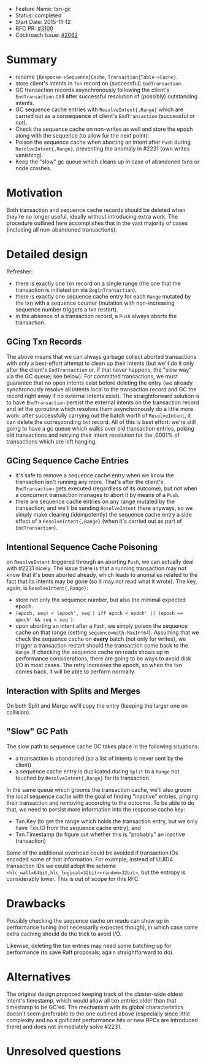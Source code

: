 - Feature Name: txn-gc
- Status: completed
- Start Date: 2015-11-12
- RFC PR: [#3100](https://github.com/weisslj/cockroach/pull/3100)
- Cockroach Issue: [#2062](https://github.com/weisslj/cockroach/issues/2062)

# Summary

* rename `{Response->Sequence}Cache`, `Transaction{Table->Cache}`.
* store client's intents in `Txn` record on (successful) `EndTransaction`.
* GC transaction records asynchronously following the client's `EndTransaction` call after successful resolution of (possibly) outstanding intents.
* GC sequence cache entries with `ResolveIntent{,Range}` which are carried out as a consequence of client's `EndTransaction` (successful or not).
* Check the sequence cache on non-writes as well and store the epoch along with the sequence (to allow for the next point):
* Poison the sequence cache when aborting an intent after `Push` during `ResolveIntent{,Range}`, preventing the anomaly in #2231 (own writes vanishing).
* Keep the "slow" gc queue which cleans up in case of abandoned txns or node crashes.

# Motivation

Both transaction and sequence cache records should be deleted when they're no longer useful, ideally without introducing extra work. The procedure outlined here accomplishes that in the vast majority of cases (including all non-abandoned transactions).

# Detailed design

Refresher:

* there is exactly one txn record on a single range (the one that the
  transaction is initiated on via `BeginTransaction`).
* there is exactly one sequence cache entry for each `Range` mutated by the txn
  with a sequence counter (mutation with non-increasing sequence number triggers
  a txn restart).
* in the absence of a transaction record, a `Push` always aborts the transaction.

## GCing Txn Records

The above means that we can always garbage collect aborted transactions with only a best-effort attempt to clean up their intents (but we'll do it only after the client's `EndTransaction` or, if that never happens, the "slow way" via the GC queue; see below).
For committed transactions, we must guarantee that no open intents exist before deleting the entry (we already synchronously resolve all intents local to the transaction record and GC the record right away if no external intents exist). The straightforward solution is to have `EndTransaction` persist the external intents on the transaction record and let the goroutine which resolves them asynchronously do a little more work: after successfully carrying out the batch worth of `ResolveIntent`, it can delete the corresponding txn record.
All of this is best effort: we're still going to have a gc queue which walks over old transaction entries, poking old transactions and retrying their intent resolution for the .0001% of transactions which are left hanging.

## GCing Sequence Cache Entries

* it's safe to remove a sequence cache entry when we know the transaction isn't running any more. That's after the client's `EndTransaction` gets executed (regardless of its outcome), but not when a concurrent transaction manages to abort it by means of a `Push`.
* there are sequence cache entries on any range mutated by the transaction, and we'll be sending `ResolveIntent` there anyways, so we simply make clearing (idempotently) the sequence cache entry a side effect of a `ResolveIntent{,Range}` (when it's carried out as part of `EndTransaction`).

## Intentional Sequence Cache Poisoning

on `ResolveIntent` triggered through an aborting `Push`, we can actually deal with #2231 nicely. The issue there is that a running transaction may not know that it's been aborted already, which leads to anomalies related to the fact that its intents may be gone (so it may not read what it wrote). The key, again, is `ResolveIntent{,Range}`:

* store not only the sequence number, but also the minimal expected epoch.
* `(epoch, seq) < (epoch', seq') iff epoch < epoch' || (epoch == epoch' && seq < seq')`.
* upon aborting an intent after a `Push`, we simply poison the sequence cache on that range (setting `sequence=math.MaxInt64`). Assuming that we check the sequence cache on **every** batch (not only for writes), we trigger a transaction restart should the transaction come back to the `Range`. If checking the sequence cache on reads shows up in performance considerations, there are going to be ways to avoid disk I/O in most cases.
The retry increases the epoch, so when the txn comes back, it will be able to perform normally.

## Interaction with Splits and Merges

On both Split and Merge we'll copy the entry (keeping the larger one on collision).

## "Slow" GC Path

The slow path to sequence cache GC takes place in the following situations:

* a transaction is abandoned (so a list of intents is never sent by the client)
* a sequence cache entry is duplicated during `Split` to a `Range` not touched by `ResolveIntent{,Range}` for its transaction.

In the same queue which grooms the transaction cache, we'll also groom the local sequence cache with the goal of finding "inactive" entries, pinging their transaction and removing according to the outcome. To be able to do that, we need to persist more information into the response cache key:

* Txn.Key (to get the range which holds the transaction entry, but we only have Txn.ID from the sequence cache entry), and
* Txn.Timestamp (to figure out whether this is "probably" an inactive transaction)

Some of the additional overhead could be avoided if transaction IDs encoded some of that information. For example, instead of UUID4 transaction IDs we could adopt the scheme `<hlc_wall=64bit,hlc_logical=32bit><random=32bit>`, but the entropy is considerably lower. This is out of scope for this RFC.

# Drawbacks

Possibly checking the sequence cache on reads can show up in performance tuning (not necessarily expected though), in which case some extra caching should do the trick to avoid I/O.

Likewise, deleting the txn entries may need some batching up for performance (to save Raft proposals; again straightforward to do).

# Alternatives

The original design proposed keeping track of the cluster-wide oldest intent's timestamp, which would allow all txn entries older than that timestamp to be GC'ed. The mechanism with its global characteristics doesn't seem preferable to the one outlined above (especially since little complexity and no significant performance hits or new RPCs are introduced there) and does not immediately solve #2231.

# Unresolved questions
